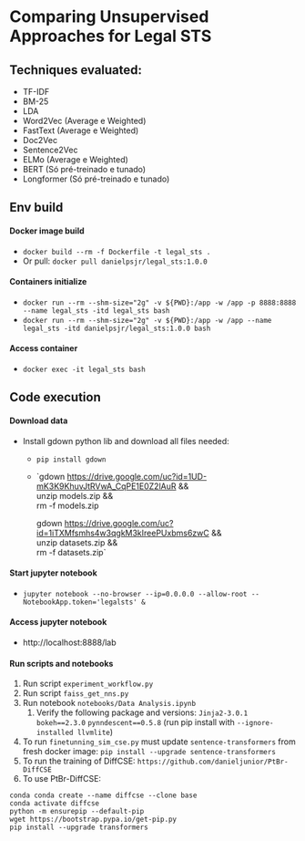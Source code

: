 # Comparing Unsupervised Approaches for Legal STS

## Techniques evaluated:
- TF-IDF
- BM-25
- LDA
- Word2Vec (Average e Weighted)
- FastText (Average e Weighted)
- Doc2Vec
- Sentence2Vec
- ELMo (Average e Weighted)
- BERT (Só pré-treinado e tunado)
- Longformer (Só pré-treinado e tunado)


## Env build

#### Docker image build
- `docker build --rm -f Dockerfile -t legal_sts .`
- Or pull: `docker pull danielpsjr/legal_sts:1.0.0`

#### Containers initialize

- `docker run --rm --shm-size="2g" -v ${PWD}:/app -w /app -p 8888:8888 --name legal_sts -itd legal_sts bash`
- `docker run --rm --shm-size="2g" -v ${PWD}:/app -w /app --name legal_sts -itd danielpsjr/legal_sts:1.0.0 bash`

#### Access container
- `docker exec -it legal_sts bash`

## Code execution 

#### Download data
- Install gdown python lib and download all files needed:
    - `pip install gdown`
    - `gdown https://drive.google.com/uc?id=1UD-mK3K9KhuvJtRVwA_CqPE1E0Z2lAuR && \
        unzip models.zip && \
        rm -f models.zip

        gdown https://drive.google.com/uc?id=1iTXMfsmhs4w3qgkM3kIreePUxbms6zwC && \
        unzip datasets.zip && \
        rm -f datasets.zip`

#### Start jupyter notebook
- `jupyter notebook --no-browser --ip=0.0.0.0 --allow-root --NotebookApp.token='legalsts' &`
#### Access jupyter notebook
- http://localhost:8888/lab

#### Run scripts and notebooks
1. Run script `experiment_workflow.py`
2. Run script `faiss_get_nns.py`
3. Run notebook `notebooks/Data Analysis.ipynb`
   1. Verify the following package and versions: `Jinja2-3.0.1` `bokeh==2.3.0` `pynndescent==0.5.8` (run pip install with `--ignore-installed llvmlite`) 
4. To run `finetunning_sim_cse.py` must update `sentence-transformers` from fresh docker image: `pip install --upgrade sentence-transformers`
5. To run the training of DiffCSE:  `https://github.com/danieljunior/PtBr-DiffCSE`
6. To use PtBr-DiffCSE:

```conda deactivate
conda conda create --name diffcse --clone base
conda activate diffcse
python -m ensurepip --default-pip
wget https://bootstrap.pypa.io/get-pip.py
pip install --upgrade transformers
```

